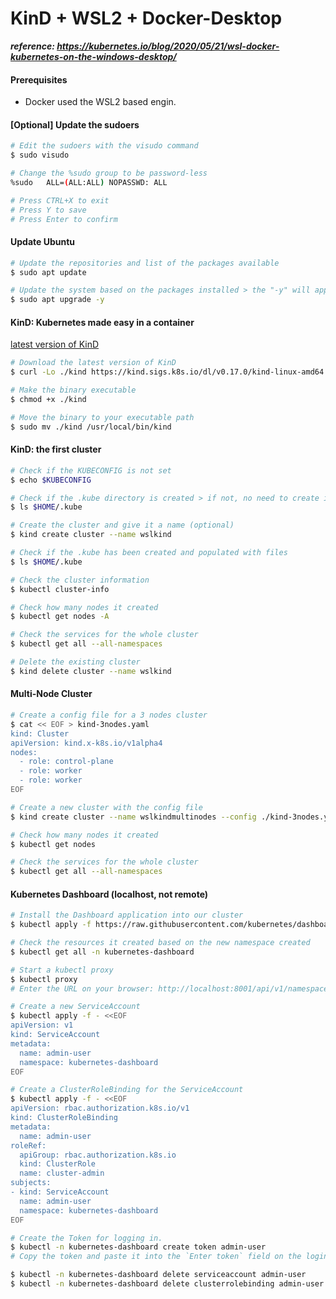# KinD + WSL2 + Docker-Desktop
***reference: https://kubernetes.io/blog/2020/05/21/wsl-docker-kubernetes-on-the-windows-desktop/***


#### Prerequisites
- Docker used the WSL2 based engin.

#### [Optional] Update the sudoers
```bash
# Edit the sudoers with the visudo command
$ sudo visudo

# Change the %sudo group to be password-less
%sudo   ALL=(ALL:ALL) NOPASSWD: ALL

# Press CTRL+X to exit
# Press Y to save
# Press Enter to confirm
```

#### Update Ubuntu
```bash
# Update the repositories and list of the packages available
$ sudo apt update

# Update the system based on the packages installed > the "-y" will approve the change automatically
$ sudo apt upgrade -y
```

#### KinD: Kubernetes made easy in a container 
[latest version of KinD](https://kind.sigs.k8s.io/docs/user/quick-start/#installing-from-release-binaries)
```bash
# Download the latest version of KinD
$ curl -Lo ./kind https://kind.sigs.k8s.io/dl/v0.17.0/kind-linux-amd64

# Make the binary executable
$ chmod +x ./kind

# Move the binary to your executable path
$ sudo mv ./kind /usr/local/bin/kind
```

#### KinD: the first cluster
```bash
# Check if the KUBECONFIG is not set
$ echo $KUBECONFIG

# Check if the .kube directory is created > if not, no need to create it
$ ls $HOME/.kube

# Create the cluster and give it a name (optional)
$ kind create cluster --name wslkind

# Check if the .kube has been created and populated with files
$ ls $HOME/.kube

# Check the cluster information
$ kubectl cluster-info

# Check how many nodes it created
$ kubectl get nodes -A

# Check the services for the whole cluster
$ kubectl get all --all-namespaces

# Delete the existing cluster
$ kind delete cluster --name wslkind
```

#### Multi-Node Cluster
```bash
# Create a config file for a 3 nodes cluster
$ cat << EOF > kind-3nodes.yaml
kind: Cluster
apiVersion: kind.x-k8s.io/v1alpha4
nodes:
  - role: control-plane
  - role: worker
  - role: worker
EOF

# Create a new cluster with the config file
$ kind create cluster --name wslkindmultinodes --config ./kind-3nodes.yaml

# Check how many nodes it created
$ kubectl get nodes

# Check the services for the whole cluster
$ kubectl get all --all-namespaces
```

#### Kubernetes Dashboard (localhost, not remote)
```bash
# Install the Dashboard application into our cluster
$ kubectl apply -f https://raw.githubusercontent.com/kubernetes/dashboard/v2.7.0/aio/deploy/recommended.yaml

# Check the resources it created based on the new namespace created
$ kubectl get all -n kubernetes-dashboard

# Start a kubectl proxy
$ kubectl proxy
# Enter the URL on your browser: http://localhost:8001/api/v1/namespaces/kubernetes-dashboard/services/https:kubernetes-dashboard:/proxy/

# Create a new ServiceAccount
$ kubectl apply -f - <<EOF
apiVersion: v1
kind: ServiceAccount
metadata:
  name: admin-user
  namespace: kubernetes-dashboard
EOF

# Create a ClusterRoleBinding for the ServiceAccount
$ kubectl apply -f - <<EOF
apiVersion: rbac.authorization.k8s.io/v1
kind: ClusterRoleBinding
metadata:
  name: admin-user
roleRef:
  apiGroup: rbac.authorization.k8s.io
  kind: ClusterRole
  name: cluster-admin
subjects:
- kind: ServiceAccount
  name: admin-user
  namespace: kubernetes-dashboard
EOF

# Create the Token for logging in.
$ kubectl -n kubernetes-dashboard create token admin-user
# Copy the token and paste it into the `Enter token` field on the login screen.

$ kubectl -n kubernetes-dashboard delete serviceaccount admin-user
$ kubectl -n kubernetes-dashboard delete clusterrolebinding admin-user
```

